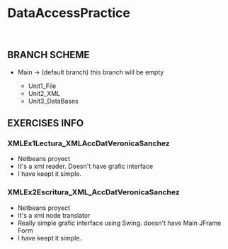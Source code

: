 <h1>DataAccessPractice</h1>
<br>
<h2>BRANCH SCHEME</h2>
<ul>
  <li>Main -> (default branch) this branch will be empty</li>
  <ul>
    <li>Unit1_File</li>
    <li>Unit2_XML</li>
    <li>Unit3_DataBases</li>
  </ul>
</ul>
<h2>EXERCISES INFO</h2>
<h3>XMLEx1Lectura_XMLAccDatVeronicaSanchez</h3>
<ul>
  <li>Netbeans proyect</li>
  <li>It's a xml reader. Doesn't have grafic interface</li>
  <li>I have keept it simple.</li>
</ul>

<h3>XMLEx2Escritura_XML_AccDatVeronicaSanchez</h3>
<ul>
  <li>Netbeans proyect</li>
  <li>It's a xml node translator</li>
  <li>Really simple grafic interface using Swing. doesn't have Main JFrame Form</li>
  <li>I have keept it simple.</li>
</ul>
